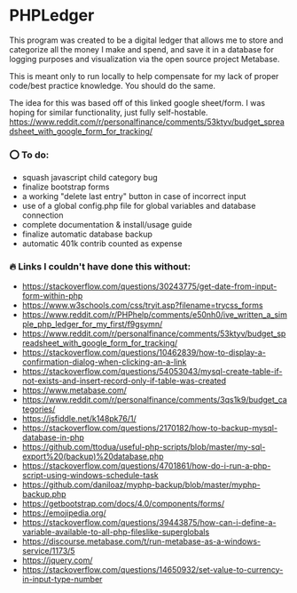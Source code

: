 # PHPLedger

This program was created to be a digital ledger that allows me to store and categorize all the money I make and spend, and save it in a database for logging purposes and visualization via the open source project Metabase.

This is meant only to run locally to help compensate for my lack of proper code/best practice knowledge. You should do the same.

The idea for this was based off of this linked google sheet/form. I was hoping for similar functionality, just fully self-hostable.
https://www.reddit.com/r/personalfinance/comments/53ktyv/budget_spreadsheet_with_google_form_for_tracking/


### ⭕ To do:
- squash javascript child category bug
- finalize bootstrap forms
- a working "delete last entry" button in case of incorrect input
- use of a global config.php file for global variables and database connection
- complete documentation & install/usage guide
- finalize automatic database backup
- automatic 401k contrib counted as expense


### 🔥 Links I couldn't have done this without: 
- https://stackoverflow.com/questions/30243775/get-date-from-input-form-within-php
- https://www.w3schools.com/css/tryit.asp?filename=trycss_forms
- https://www.reddit.com/r/PHPhelp/comments/e50nh0/ive_written_a_simple_php_ledger_for_my_first/f9gsymn/
- https://www.reddit.com/r/personalfinance/comments/53ktyv/budget_spreadsheet_with_google_form_for_tracking/
- https://stackoverflow.com/questions/10462839/how-to-display-a-confirmation-dialog-when-clicking-an-a-link
- https://stackoverflow.com/questions/54053043/mysql-create-table-if-not-exists-and-insert-record-only-if-table-was-created
- https://www.metabase.com/
- https://www.reddit.com/r/personalfinance/comments/3qs1k9/budget_categories/
- https://jsfiddle.net/k148pk76/1/
- https://stackoverflow.com/questions/2170182/how-to-backup-mysql-database-in-php
- https://github.com/ttodua/useful-php-scripts/blob/master/my-sql-export%20(backup)%20database.php
- https://stackoverflow.com/questions/4701861/how-do-i-run-a-php-script-using-windows-schedule-task
- https://github.com/daniloaz/myphp-backup/blob/master/myphp-backup.php
- https://getbootstrap.com/docs/4.0/components/forms/
- https://emojipedia.org/
- https://stackoverflow.com/questions/39443875/how-can-i-define-a-variable-available-to-all-php-fileslike-superglobals
- https://discourse.metabase.com/t/run-metabase-as-a-windows-service/1173/5
- https://jquery.com/
- https://stackoverflow.com/questions/14650932/set-value-to-currency-in-input-type-number